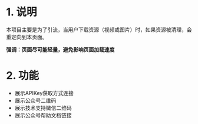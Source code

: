 # 1. 说明
本项目主要是为了引流，当用户下载资源（视频或图片）时，如果资源被清理，会重定向到本页面。

**强调：页面尽可能轻量，避免影响页面加载速度**

# 2. 功能
- 展示APIKey获取方式连接
- 展示公众号二维码
- 展示技术支持微信二维码
- 展示公众号帮助文档链接
